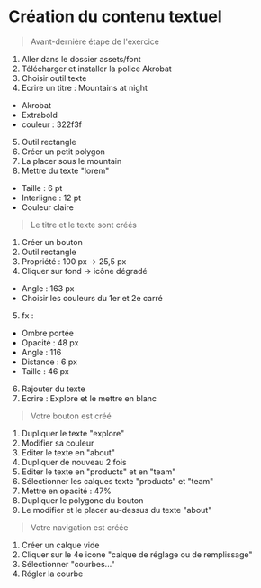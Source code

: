 # Création du contenu textuel

> Avant-dernière étape de l'exercice
1. Aller dans le dossier assets/font
2. Télécharger et installer la police Akrobat
3. Choisir outil texte
4. Ecrire un titre : Mountains at night
  * Akrobat
  * Extrabold
  * couleur : 322f3f
5. Outil rectangle
6. Créer un petit polygon
7. La placer sous le mountain
8. Mettre du texte "lorem"
  * Taille : 6 pt
  * Interligne : 12 pt
  * Couleur claire
> Le titre et le texte sont créés

1. Créer un bouton
2. Outil rectangle
3. Propriété : 100 px -> 25,5 px
4. Cliquer sur fond -> icône dégradé
  * Angle : 163 px
  * Choisir les couleurs du 1er et 2e carré
5. fx :
  * Ombre portée
  * Opacité : 48 px
  * Angle : 116
  * Distance : 6 px
  * Taille : 46 px
6. Rajouter du texte
7. Ecrire : Explore et le mettre en blanc
> Votre bouton est créé

1. Dupliquer le texte "explore"
2. Modifier sa couleur
3. Editer le texte en "about"
4. Dupliquer de nouveau 2 fois
5. Editer le texte en "products" et en "team"
6. Sélectionner les calques texte "products" et "team"
7. Mettre en opacité : 47%
8. Dupliquer le polygone du bouton
9. Le modifier et le placer au-dessus du texte "about"
> Votre navigation est créée

1. Créer un calque vide
2. Cliquer sur le 4e icone "calque de réglage ou de remplissage"
3. Sélectionner "courbes..."
4. Régler la courbe